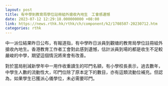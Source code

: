```yaml
---
layout: post
title: 有中學到教育局學位註冊組外搶收內地生　工會感遺憾
date: 2023-07-12 12:29:18.000000000 +08:00
link: https://news.rthk.hk/rthk/ch/component/k2/1708507-20230712.htm
categories: rthk
---
```


中一派位結果昨日公布，有報道指，有中學昨日派員到觀塘的教育局學位註冊組外搶收內地生。香港教育工作者工會對此感到遺憾，估計派員到場的都是收生不足較嚴峻的中學，期望這個情況將來會有改善。

對於當局削減新學年中一用作收重讀生的叩門名額，有小學校長表示，過去數年，中學生人數的流動性大，叩門位除了原本定下的數目，亦有這類流動位補充。但認為，如果學生已獲派心儀學位，未必需要叩門。
